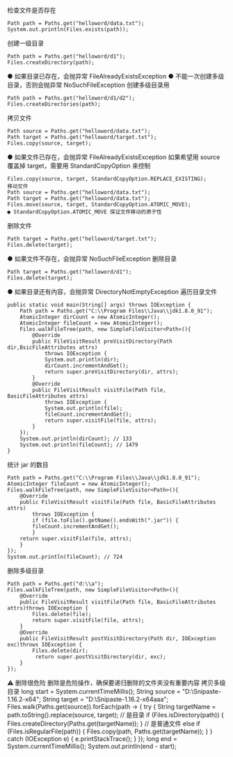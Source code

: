 检查文件是否存在
```
Path path = Paths.get("helloword/data.txt");
System.out.println(Files.exists(path));
```
创建一级目录
```
Path path = Paths.get("helloword/d1");
Files.createDirectory(path);
```
● 如果目录已存在，会抛异常 FileAlreadyExistsException
● 不能一次创建多级目录，否则会抛异常 NoSuchFileException
创建多级目录用
```
Path path = Paths.get("helloword/d1/d2");
Files.createDirectories(path);
```
拷贝文件
```
Path source = Paths.get("helloword/data.txt");
Path target = Paths.get("helloword/target.txt");
Files.copy(source, target);
```
● 如果文件已存在，会抛异常 FileAlreadyExistsException
如果希望用 source 覆盖掉 target，需要用 StandardCopyOption 来控制
```
Files.copy(source, target, StandardCopyOption.REPLACE_EXISTING);
移动文件
Path source = Paths.get("helloword/data.txt");
Path target = Paths.get("helloword/data.txt");
Files.move(source, target, StandardCopyOption.ATOMIC_MOVE);
● StandardCopyOption.ATOMIC_MOVE 保证文件移动的原子性
```
删除文件
```
Path target = Paths.get("helloword/target.txt");
Files.delete(target);
```
● 如果文件不存在，会抛异常 NoSuchFileException
删除目录
```
Path target = Paths.get("helloword/d1");
Files.delete(target);
```
● 如果目录还有内容，会抛异常 DirectoryNotEmptyException
遍历目录文件
```
public static void main(String[] args) throws IOException {
	Path path = Paths.get("C:\\Program Files\\Java\\jdk1.8.0_91");
	AtomicInteger dirCount = new AtomicInteger();
	AtomicInteger fileCount = new AtomicInteger();
	Files.walkFileTree(path, new SimpleFileVisitor<Path>(){
		@Override
		public FileVisitResult preVisitDirectory(Path dir,BsicFileAttributes attrs)
			throws IOException {
			System.out.println(dir);
			dirCount.incrementAndGet();
			return super.preVisitDirectory(dir, attrs);
		}
		@Override
		public FileVisitResult visitFile(Path file, BasicFileAttributes attrs)
			throws IOException {
			System.out.println(file);
			fileCount.incrementAndGet();
			return super.visitFile(file, attrs);
		}
	});
	System.out.println(dirCount); // 133
	System.out.println(fileCount); // 1479
}
```
统计 jar 的数目
```
Path path = Paths.get("C:\\Program Files\\Java\\jdk1.8.0_91");
AtomicInteger fileCount = new AtomicInteger();
Files.walkFileTree(path, new SimpleFileVisitor<Path>(){
	@Override
	public FileVisitResult visitFile(Path file, BasicFileAttributes attrs)
		throws IOException {
		if (file.toFile().getName().endsWith(".jar")) {
		fileCount.incrementAndGet();
		}
	return super.visitFile(file, attrs);
	}
});
System.out.println(fileCount); // 724
```
删除多级目录
```
Path path = Paths.get("d:\\a");
Files.walkFileTree(path, new SimpleFileVisitor<Path>(){
	@Override
	public FileVisitResult visitFile(Path file, BasicFileAttributes attrs)throws IOException {
		Files.delete(file);
		return super.visitFile(file, attrs);
	}
	@Override
	public FileVisitResult postVisitDirectory(Path dir, IOException exc)throws IOException {
		Files.delete(dir);
		 return super.postVisitDirectory(dir, exc);
	}
});
```
⚠️ 删除很危险
删除是危险操作，确保要递归删除的文件夹没有重要内容
拷贝多级目录
long start = System.currentTimeMillis();
String source = "D:\\Snipaste-1.16.2-x64";
String target = "D:\\Snipaste-1.16.2-x64aaa";
Files.walk(Paths.get(source)).forEach(path -> {
try {
String targetName = path.toString().replace(source, target);
// 是目录
if (Files.isDirectory(path)) {
Files.createDirectory(Paths.get(targetName));
}
// 是普通文件
else if (Files.isRegularFile(path)) {
Files.copy(path, Paths.get(targetName));
}
} catch (IOException e) {
e.printStackTrace();
 }
});
long end = System.currentTimeMillis();
System.out.println(end - start);